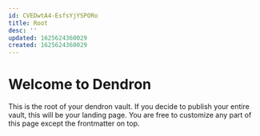 ```yaml
---
id: CVEDwtA4-EsfsYjYSPORo
title: Root
desc: ''
updated: 1625624360029
created: 1625624360029
---
```

# Welcome to Dendron

This is the root of your dendron vault. If you decide to publish your entire vault, this will be your landing page. You are free to customize any part of this page except the frontmatter on top. 
